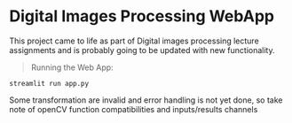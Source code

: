 # Digital Images Processing WebApp

This project came to life as part of Digital images processing lecture assignments and is probably going to be updated with new functionality.

> Running the Web App:
```
streamlit run app.py
```
Some transformation are invalid and error handling is not yet done, so take note of openCV function compatibilities and inputs/results channels
